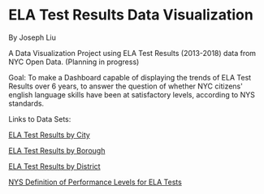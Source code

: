 # ELA Test Results Data Visualization
By Joseph Liu

A Data Visualization Project using ELA Test Results (2013-2018) data from NYC Open Data. (Planning in progress)

Goal: To make a Dashboard capable of displaying the trends of ELA Test Results over 6 years, to answer the question of whether NYC citizens' english language skills have been at satisfactory levels, according to NYS standards. 

Links to Data Sets:

[ELA Test Results by City](https://data.cityofnewyork.us/Education/2013-2018-Citywide-ELA-Results/gj2m-sgjc)

[ELA Test Results by Borough](https://data.cityofnewyork.us/Education/2013-2018-Borough-ELA-Results/5tdj-xqd5)

[ELA Test Results by District](https://data.cityofnewyork.us/Education/2013-2018-District-ELA-Results/7hpk-8zed)

[NYS Definition of Performance Levels for ELA Tests](https://www.p12.nysed.gov/irs/pressRelease/20190822/documents/ela-2019-scale-score-performance-level-conversion-charts.pdf)

